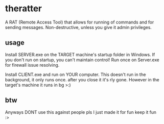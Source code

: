 # theratter
A RAT (Remote Access Tool) that allows for running of commands and for sending messages. Non-destructive, unless you give it admin privileges.
## usage
Install SERVER.exe on the TARGET machine's startup folder in Windows. If you don't run on startup, you can't maintain control!
Run once on Server.exe for firewall issue resolving.

Install CLIENT.exe and run on YOUR computer. This doesn't run in the background, it only runs once. after you close it it's rly gone. However in the target's machine it runs in bg >:)

## btw
Anyways DONT use this against people pls I just made it for fun keep it fun :>

